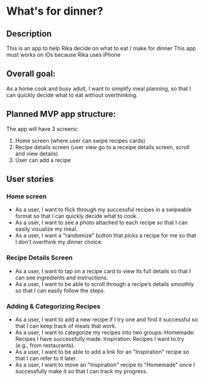 

# What's for dinner?

## Description

This is an app to help Rika decide on what to eat / make for dinner
This app must works on iOs because Rika uses iPhone

## Overall goal:
As a home cook and busy adult, I want to simplify meal planning, so that I can quickly decide what to eat without overthinking.

## Planned MVP app structure:
The app will have 3 screens: 
1. Home screen (where user can swipe recipes cards)
2. Recipe details screen (user view go to a receipe details screen, scroll and view details)
3. User can add a recipe

## User stories
### Home screen
- As a user, I want to flick through my successful recipes in a swipeable format so that I can quickly decide what to cook.
- As a user, I want to see a photo attached to each recipe so that I can easily visualize my meal.
- As a user, I want a "randomize" button that picks a recipe for me so that I don't overthink my dinner choice.

### Recipe Details Screen

- As a user, I want to tap on a recipe card to view its full details so that I can see ingredients and instructions.
- As a user, I want to be able to scroll through a recipe’s details smoothly so that I can easily follow the steps.

### Adding & Categorizing Recipes

- As a user, I want to add a new recipe if I try one and find it successful so that I can keep track of meals that work.
- As a user, I want to categorize my recipes into two groups:
    Homemade: Recipes I have successfully made.
    Inspiration: Recipes I want to try (e.g., from restaurants).
- As a user, I want to be able to add a link for an "Inspiration" recipe so that I can refer to it later.
- As a user, I want to move an "Inspiration" recipe to "Homemade" once I successfully make it so that I can track my progress.
